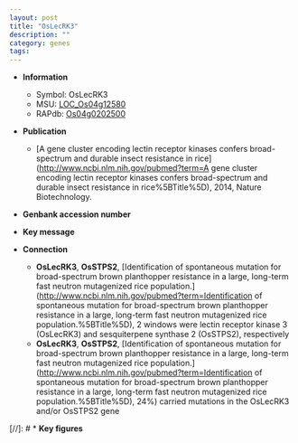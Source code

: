 ```yaml
---
layout: post
title: "OsLecRK3"
description: ""
category: genes
tags: 
---
```


* **Information**  
    + Symbol: OsLecRK3  
    + MSU: [LOC_Os04g12580](http://rice.uga.edu/cgi-bin/ORF_infopage.cgi?orf=LOC_Os04g12580)  
    + RAPdb: [Os04g0202500](https://rapdb.dna.affrc.go.jp/locus/?name=Os04g0202500)  

* **Publication**  
    + [A gene cluster encoding lectin receptor kinases confers broad-spectrum and durable insect resistance in rice](http://www.ncbi.nlm.nih.gov/pubmed?term=A gene cluster encoding lectin receptor kinases confers broad-spectrum and durable insect resistance in rice%5BTitle%5D), 2014, Nature Biotechnology.

* **Genbank accession number**  

* **Key message**  

* **Connection**  
    + __OsLecRK3__, __OsSTPS2__, [Identification of spontaneous mutation for broad-spectrum brown planthopper resistance in a large, long-term fast neutron mutagenized rice population.](http://www.ncbi.nlm.nih.gov/pubmed?term=Identification of spontaneous mutation for broad-spectrum brown planthopper resistance in a large, long-term fast neutron mutagenized rice population.%5BTitle%5D), 2 windows were lectin receptor kinase 3 (OsLecRK3) and sesquiterpene synthase 2 (OsSTPS2), respectively
    + __OsLecRK3__, __OsSTPS2__, [Identification of spontaneous mutation for broad-spectrum brown planthopper resistance in a large, long-term fast neutron mutagenized rice population.](http://www.ncbi.nlm.nih.gov/pubmed?term=Identification of spontaneous mutation for broad-spectrum brown planthopper resistance in a large, long-term fast neutron mutagenized rice population.%5BTitle%5D), 24%) carried mutations in the OsLecRK3 and/or OsSTPS2 gene

[//]: # * **Key figures**  


